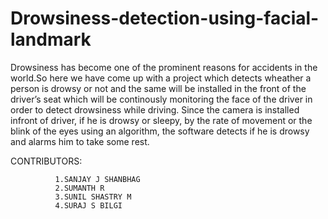 # Drowsiness-detection-using-facial-landmark

Drowsiness has become one of the prominent reasons for accidents in the world.So here we have come up with a project which detects wheather a person is drowsy or not and the same will be installed in the front of the driver’s seat which will be continously monitoring the face of the driver in order to detect drowsiness while driving. Since the camera is installed infront of driver, if he is drowsy or sleepy, by the rate of movement or the blink of the eyes using an algorithm, the software detects if he is drowsy and alarms him to take some rest.

CONTRIBUTORS:

              1.SANJAY J SHANBHAG
              2.SUMANTH R
              3.SUNIL SHASTRY M
              4.SURAJ S BILGI
